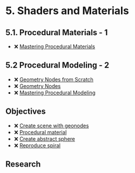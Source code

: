 # 5. Shaders and Materials

## 5.1. Procedural Materials - 1

- ❌ [Mastering Procedural Materials](https://www.youtube.com/playlist?list=PLeb33PCuqDdeS_vcgnhI6AlrJyGZEIu0C)

## 5.2 Procedural Modeling - 2

- ❌ [Geometry Nodes from Scratch](https://studio.blender.org/training/geometry-nodes-from-scratch/)
- ❌ [Geometry Nodes](https://www.youtube.com/playlist?list=PLnqmLZKRm5CZmfLUZiN-fVdcpgUtgdUnp)
- ❌ [Mastering Procedural Modeling](https://www.youtube.com/playlist?list=PLeb33PCuqDdfmHsZMXGmMTZKt92_nCMr8)

## Objectives
- ❌ [Create scene with geonodes](/curriculum/tasks/5_procedural/scene_geonodes.md)
- ❌ [Procedural material](/curriculum/tasks/5_procedural/procedural_material.md)
- ❌ [Create abstract sphere](/curriculum/tasks/5_procedural/create_procedural_sphere.md)
- ❌ [Reproduce spiral](/curriculum/tasks/5_procedural/procedural_spiral.md)

<!-- - 2.1. ❌ 6 different color schemas -->

## Research

<!-- - ❌ Tool for color schema analyzes -->
